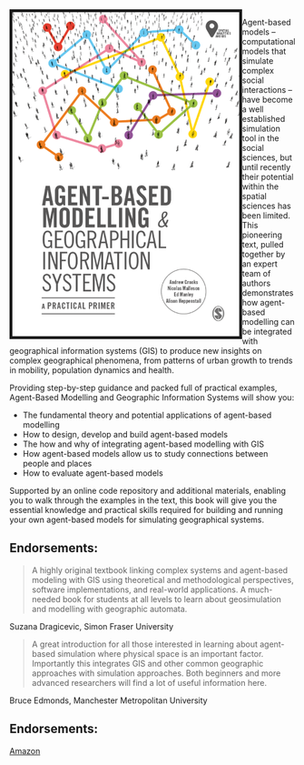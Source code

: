 <img align="left" src="./Images/BookCover.png" alt="A picture of the Andrew" width="400" border="5" />

Agent-based models – computational models that simulate complex social interactions – have become a well established simulation tool in the social sciences, but until recently their potential within the spatial sciences has been limited.  This pioneering text, pulled together by an expert team of authors demonstrates how agent-based modelling can be integrated with geographical information systems (GIS) to produce new insights on complex geographical phenomena, from patterns of urban growth to trends in mobility, population dynamics and health. 

Providing step-by-step guidance and packed full of practical examples, Agent-Based Modelling and Geographic Information Systems will show you: 

* The fundamental theory and potential applications of agent-based modelling 
* How to design, develop and build agent-based models 
* The how and why of integrating agent-based modelling with GIS 
* How agent-based models allow us to study connections between people and places 
* How to evaluate agent-based models 

Supported by an online code repository and additional materials, enabling you to walk through the examples in the text, this book will give you the essential knowledge and practical skills required for building and running your own agent-based models for simulating geographical systems. 

## Endorsements:
 
> A highly original textbook linking complex systems and agent-based modeling with GIS using theoretical and methodological perspectives, software implementations, and real-world applications. A much-needed book for students at all levels to learn about geosimulation and modelling with geographic automata.

Suzana Dragicevic, Simon Fraser University
 
> A great introduction for all those interested in learning about agent-based simulation where physical space is an important factor. Importantly this integrates GIS and other common geographic approaches with simulation approaches. Both beginners and more advanced researchers will find a lot of useful information here.
 
 Bruce Edmonds, Manchester Metropolitan University
 
 ## Endorsements:
 
 [Amazon](https://www.amazon.com/Agent-Based-Modelling-Geographical-Information-Systems/dp/1473958652/ref=sr_1_2?s=books&ie=UTF8&qid=1538686958&sr=1-2&keywords=Alison++Heppenstall) 
 